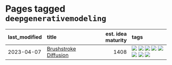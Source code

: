 # Pages tagged `deepgenerativemodeling`

|last_modified|title|est. idea maturity|tags
|:---|:---|---:|:---|
|2023-04-07|[Brushstroke Diffusion](../brushstroke-diffusion.md)|1408|[![](https://img.shields.io/badge/tag-artisticstyletransfer-e6ab9)](../tags/artisticstyletransfer.md) [![](https://img.shields.io/badge/tag-creativity-abf295)](../tags/creativity.md) [![](https://img.shields.io/badge/tag-deepgenerativemodeling-97a75e)](../tags/deepgenerativemodeling.md) [![](https://img.shields.io/badge/tag-experimental-4db4d2)](../tags/experimental.md) [![](https://img.shields.io/badge/tag-imageprocessing-29349d)](../tags/imageprocessing.md) [![](https://img.shields.io/badge/tag-modeltraining-50c04b)](../tags/modeltraining.md) [![](https://img.shields.io/badge/tag-painting-4072a1)](../tags/painting.md) [![](https://img.shields.io/badge/tag-wip-ea1833)](../tags/wip.md)|